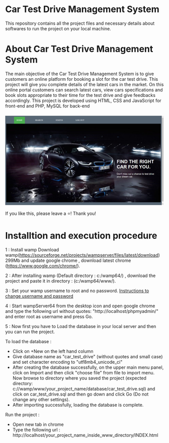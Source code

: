 # Car Test Drive Management System
This repository contains all the project files and necessary details about softwares to run the project on your local machine.

# About Car Test Drive Management System
The main objective of the Car Test Drive Management System is to give customers an online platform for booking a slot for the car test drive. This project will give you complete details of the latest cars in the market. On this online portal customers can search latest cars, view cars specifications and book slots appropriate to their time for the test drive and give feedbacks accordingly. This project is developed using HTML, CSS and JavaScript for front-end and PHP, MySQL for back-end

### 
<img src="https://github.com/AshrithaB/Car-Test-Drive-Management-System/blob/master/Screenshots/11.png?raw=true" />

If you like this, please leave a ⭐! Thank you!

# Installtion and execution procedure

1 : Install wamp Download wamp(https://sourceforge.net/projects/wampserver/files/latest/download) 299Mb and update google chrome , download latest chrome (https://www.google.com/chrome/).

2 : After installing wamp (Default directory : c:/wamp64/) , download the project and paste it in directory : (c:/wamp64/www/).

3 : Set your wamp username to root and no password. [Instructions to change username and password](https://hsnyc.co/how-to-set-the-mysql-root-password-in-localhost-using-wamp/)

4 : Start wampServer64 from the desktop icon and open google chrome and type the following url without quotes: "http://localhost/phpmyadmin/" and enter root as username and press Go.

5 : Now first you have to Load the database in your local server and then you can run the project. 

  To load the database :
- Click on +New on the left hand column
- Give database name as "car_test_drive" (without quotes and small case) and set character encoding to "utf8mb4_unicode_ci"
- After creating the database successfully, on the upper main menu panel, click on Import and then click "choose file" from file to import menu. Now browse to directory where you saved the project (expected directory: c://wamp/www/your_project_name/database/car_test_drive.sql) and click on car_test_drive.sql and then go down and click Go (Do not change any other settings).
- After importing successfully, loading the database is complete.

Run the project :
- Open new tab in chrome
- Type the following url : http://<span></span>localhost/your_project_name_inside_www_directory/INDEX.html

